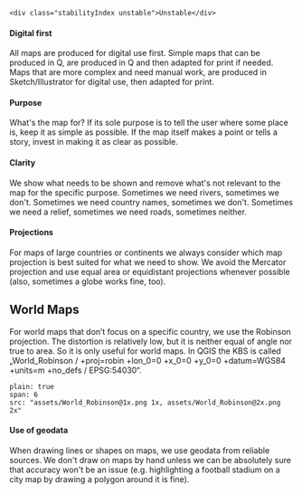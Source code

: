 ```html|span-1,no-source,plain
<div class="stabilityIndex unstable">Unstable</div>
```

#### Digital first
All maps are produced for digital use first. Simple maps that can be produced in Q, are produced in Q and then adapted for print if needed. Maps that are more complex and need manual work, are produced in Sketch/Illustrator for digital use, then adapted for print. 

#### Purpose
What's the map for? If its sole purpose is to tell the user where some place is, keep it as simple as possible. If the map itself makes a point or tells a story, invest in making it as clear as possible.

#### Clarity
We show what needs to be shown and remove what's not relevant to the map for the specific purpose. Sometimes we need rivers, sometimes we don't. Sometimes we need country names, sometimes we don't. Sometimes we need a relief, sometimes we need roads, sometimes neither. 

#### Projections
For maps of large countries or continents we always consider which map projection is best suited for what we need to show. We avoid the Mercator projection and use equal area or equidistant projections whenever possible (also, sometimes a globe works fine, too).

## World Maps
For world maps that don’t focus on a specific country, we use the Robinson projection. The distortion is relatively low, but it is neither equal of angle nor true to area. So it is only useful for world maps. 
In QGIS the KBS is called „World_Robinson / +proj=robin +lon_0=0 +x_0=0 +y_0=0 +datum=WGS84 +units=m +no_defs / EPSG:54030“. 

```image
plain: true
span: 6
src: "assets/World_Robinson@1x.png 1x, assets/World_Robinson@2x.png 2x"
```

#### Use of geodata
When drawing lines or shapes on maps, we use geodata from reliable sources. We don't draw on maps by hand unless we can be absolutely sure that accuracy won't be an issue (e.g. highlighting a football stadium on a city map by drawing a polygon around it is fine).
